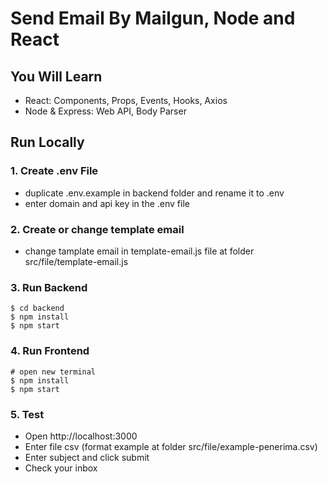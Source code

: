 # Send Email By Mailgun, Node and React

## You Will Learn

- React: Components, Props, Events, Hooks, Axios
- Node & Express: Web API, Body Parser

## Run Locally

### 1. Create .env File

- duplicate .env.example in backend folder and rename it to .env
- enter domain and api key in the .env file

### 2. Create or change template email

- change tamplate email in template-email.js file at folder src/file/template-email.js

### 3. Run Backend

```
$ cd backend
$ npm install
$ npm start
```

### 4. Run Frontend

```
# open new terminal
$ npm install
$ npm start
```

### 5. Test

- Open http://localhost:3000
- Enter file csv (format example at folder src/file/example-penerima.csv)
- Enter subject and click submit
- Check your inbox
